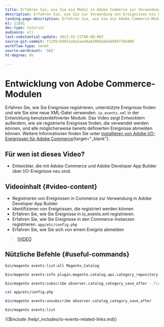 ```yaml
---
title: Erfahren Sie, wie Sie ein Modul in Adobe Commerce zur Verwendung von Ereignissen erstellen.
description: Erfahren Sie, wie Sie zur Verwendung von Ereignissen ein Commerce-Modul erstellen.
landing-page-description: Erfahren Sie, wie Sie ein Adobe Commerce-Modul zur Verwendung von Ereignissen erstellen.
kt: 11891
doc-type: tutorial
audience: all
last-substantial-update: 2023-02-21T00:00:00Z
source-git-commit: f1295c93652a9a2ae40a82009a8eb6895f59b909
workflow-type: tm+mt
source-wordcount: '162'
ht-degree: 0%

---
```



# Entwicklung von Adobe Commerce-Modulen

Erfahren Sie, wie Sie Ereignisse registrieren, unterstützte Ereignisse finden und wie Sie eine neue XML-Datei verwenden. `io_events.xml` in der Entwicklung benutzerdefinierter Module. Das Video zeigt Entwicklern außerdem, wie sie registrierte Ereignisse finden, die verwendet werden können, und alle möglicherweise bereits definierten Ereignisse abmelden können. Weitere Informationen finden Sie unter [Installieren von Adobe I/O-Ereignissen für Adobe Commerce](https://developer.adobe.com/commerce/events/get-started/installation/){target="_blank"}.

## Für wen ist dieses Video?

* Entwickler, die mit Adobe Commerce und Adobe Developer App Builder über I/O-Ereignisse neu sind.

## Videoinhalt {#video-content}

* Registrieren von Ereignissen in Commerce zur Verwendung in Adobe Developer App Builder
* Identifizieren von Ereignissen, die registriert werden können
* Erfahren Sie, wie Sie Ereignisse in io_events.xml registrieren.
* Erfahren Sie, wie Sie Ereignisse in den Commerce-Instanzen registrieren. `app/etc/config.php`
* Erfahren Sie, wie Sie sich von einem Ereignis abmelden

>[!VIDEO](https://video.tv.adobe.com/v/3415802)

## Nützliche Befehle {#useful-commands}

```bash
bin/magento events:list:all Magento_Catalog

bin/magento events:info plugin.magento.catalog.api.category_repository.save

bin/magento events:subscribe observer.catalog_category_save_after --fields=entity_id --fields=parent_id

cat app/etc/config.php

bin/magento events:unsubscribe observer.catalog_category_save_after

bin/magento events:list
```

{{$include /help/_includes/io-events-related-links.md}}
